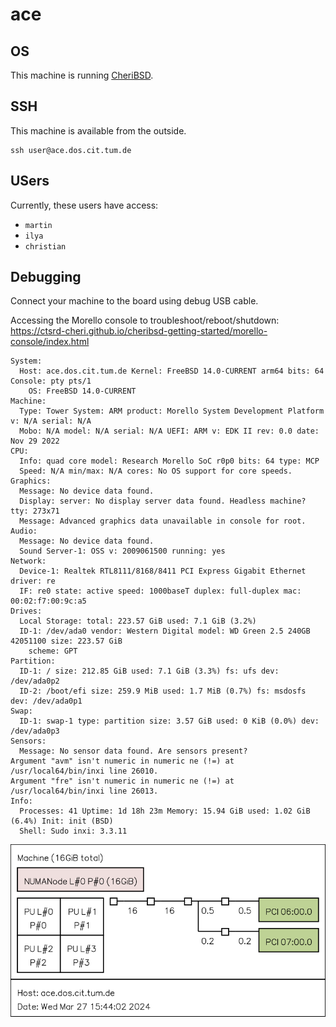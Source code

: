 # ace

## OS

This machine is running [CheriBSD](https://www.cheribsd.org). 

## SSH

This machine is available from the outside.

```shell
ssh user@ace.dos.cit.tum.de
```

## USers

Currently, these users have access:

- `martin`
- `ilya`
- `christian`

## Debugging

Connect your machine to the board using debug USB cable.

Accessing the Morello console to troubleshoot/reboot/shutdown: https://ctsrd-cheri.github.io/cheribsd-getting-started/morello-console/index.html


```
System:
  Host: ace.dos.cit.tum.de Kernel: FreeBSD 14.0-CURRENT arm64 bits: 64 Console: pty pts/1
    OS: FreeBSD 14.0-CURRENT
Machine:
  Type: Tower System: ARM product: Morello System Development Platform v: N/A serial: N/A
  Mobo: N/A model: N/A serial: N/A UEFI: ARM v: EDK II rev: 0.0 date: Nov 29 2022
CPU:
  Info: quad core model: Research Morello SoC r0p0 bits: 64 type: MCP
  Speed: N/A min/max: N/A cores: No OS support for core speeds.
Graphics:
  Message: No device data found.
  Display: server: No display server data found. Headless machine? tty: 273x71
  Message: Advanced graphics data unavailable in console for root.
Audio:
  Message: No device data found.
  Sound Server-1: OSS v: 2009061500 running: yes
Network:
  Device-1: Realtek RTL8111/8168/8411 PCI Express Gigabit Ethernet driver: re
  IF: re0 state: active speed: 1000baseT duplex: full-duplex mac: 00:02:f7:00:9c:a5
Drives:
  Local Storage: total: 223.57 GiB used: 7.1 GiB (3.2%)
  ID-1: /dev/ada0 vendor: Western Digital model: WD Green 2.5 240GB 42051100 size: 223.57 GiB
    scheme: GPT
Partition:
  ID-1: / size: 212.85 GiB used: 7.1 GiB (3.3%) fs: ufs dev: /dev/ada0p2
  ID-2: /boot/efi size: 259.9 MiB used: 1.7 MiB (0.7%) fs: msdosfs dev: /dev/ada0p1
Swap:
  ID-1: swap-1 type: partition size: 3.57 GiB used: 0 KiB (0.0%) dev: /dev/ada0p3
Sensors:
  Message: No sensor data found. Are sensors present?
Argument "avm" isn't numeric in numeric ne (!=) at /usr/local64/bin/inxi line 26010.
Argument "fre" isn't numeric in numeric ne (!=) at /usr/local64/bin/inxi line 26013.
Info:
  Processes: 41 Uptime: 1d 18h 23m Memory: 15.94 GiB used: 1.02 GiB (6.4%) Init: init (BSD)
  Shell: Sudo inxi: 3.3.11
```

![hardware topology](ace.lstopo.svg)
